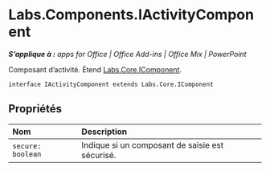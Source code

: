 
# Labs.Components.IActivityComponent

 _**S’applique à :** apps for Office | Office Add-ins | Office Mix | PowerPoint_

Composant d’activité. Étend [Labs.Core.IComponent](../../reference/office-mix/labs.core.icomponent.md).

```
interface IActivityComponent extends Labs.Core.IComponent
```


## Propriétés


|Nom|Description|
|:-----|:-----|
| `secure: boolean`|Indique si un composant de saisie est sécurisé.|
